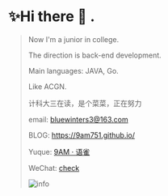# ✨Hi there 👋 .

<!--
**9AM751/9AM751** is a ✨ _special_ ✨ repository because its `README.md` (this file) appears on your GitHub profile.

Here are some ideas to get you started:

- 🔭 I’m currently working on ...
- 🌱 I’m currently learning ...
- 👯 I’m looking to collaborate on ...
- 🤔 I’m looking for help with ...
- 💬 Ask me about ...
- 📫 How to reach me: ...
- 😄 Pronouns: ...
- ⚡ Fun fact: ...
-->

> Now I'm a junior in college.
> 
> The direction is back-end development.
> 
> Main languages: JAVA, Go.
> 
> Like ACGN.
> 
> 计科大三在读，是个菜菜，正在努力
>
> email: bluewinters3@163.com
> 
> BLOG: https://9am751.github.io/
> 
> Yuque: [9AM · 语雀](https://www.yuque.com/9am_)
> 
> WeChat: [check](https://gitee.com/hawk9am/blogimage/raw/master/img/mmqrcode1639579394165.png)
> 
> ![info](https://github-readme-stats.vercel.app/api?username=9AM751)

